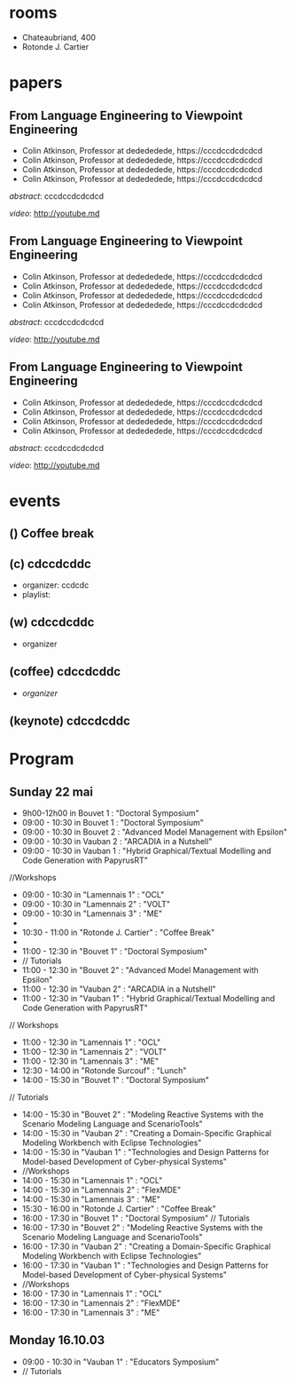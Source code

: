 # rooms
- Chateaubriand, 400
- Rotonde J. Cartier
# papers

## From Language Engineering to Viewpoint Engineering

- Colin Atkinson, Professor at dedededede, https://cccdccdcdcdcd
- Colin Atkinson, Professor at dedededede, https://cccdccdcdcdcd
- Colin Atkinson, Professor at dedededede, https://cccdccdcdcdcd
- Colin Atkinson, Professor at dedededede, https://cccdccdcdcdcd

*abstract*: 
cccdccdcdcdcd

*video*: http://youtube.md

## From Language Engineering to Viewpoint Engineering

- Colin Atkinson, Professor at dedededede, https://cccdccdcdcdcd
- Colin Atkinson, Professor at dedededede, https://cccdccdcdcdcd
- Colin Atkinson, Professor at dedededede, https://cccdccdcdcdcd
- Colin Atkinson, Professor at dedededede, https://cccdccdcdcdcd

*abstract*: 
cccdccdcdcdcd

*video*: http://youtube.md


## From Language Engineering to Viewpoint Engineering

- Colin Atkinson, Professor at dedededede, https://cccdccdcdcdcd
- Colin Atkinson, Professor at dedededede, https://cccdccdcdcdcd
- Colin Atkinson, Professor at dedededede, https://cccdccdcdcdcd
- Colin Atkinson, Professor at dedededede, https://cccdccdcdcdcd

*abstract*: 
cccdccdcdcdcd

*video*: http://youtube.md


# events

## () Coffee break


## (c) cdccdcddc
- organizer: ccdcdc
- playlist: 


## (w) cdccdcddc
- organizer

## (coffee) cdccdcddc
- *organizer*

## (keynote) cdccdcddc


# Program

## Sunday 22 mai

- 9h00-12h00 in  Bouvet 1 : "Doctoral Symposium" 
- 09:00 - 10:30 in Bouvet 1 : "Doctoral Symposium"
- 09:00 - 10:30 in Bouvet 2 : "Advanced Model Management with Epsilon"
- 09:00 - 10:30 in Vauban 2 : "ARCADIA in a Nutshell"
- 09:00 - 10:30 in Vauban 1 : "Hybrid Graphical/Textual Modelling and Code Generation with PapyrusRT"

//Workshops

- 09:00 - 10:30 in "Lamennais 1" : "OCL"
- 09:00 - 10:30 in "Lamennais 2" : "VOLT"
- 09:00 - 10:30 in "Lamennais 3" : "ME"
- 
- 10:30 - 11:00 in "Rotonde J. Cartier" : "Coffee Break"
- 
- 11:00 - 12:30 in "Bouvet 1" : "Doctoral Symposium"
- // Tutorials
- 11:00 - 12:30 in "Bouvet 2" : "Advanced Model Management with Epsilon"
- 11:00 - 12:30 in "Vauban 2" : "ARCADIA in a Nutshell"
- 11:00 - 12:30 in "Vauban 1" : "Hybrid Graphical/Textual Modelling and Code Generation with PapyrusRT"

// Workshops
- 11:00 - 12:30 in "Lamennais 1" : "OCL"
- 11:00 - 12:30 in "Lamennais 2" : "VOLT"
- 11:00 - 12:30 in "Lamennais 3" : "ME"
- 12:30 - 14:00 in "Rotonde Surcouf" : "Lunch"
- 14:00 - 15:30 in "Bouvet 1" : "Doctoral Symposium"

// Tutorials
- 14:00 - 15:30 in "Bouvet 2" : "Modeling Reactive Systems with the Scenario Modeling Language and ScenarioTools"
- 14:00 - 15:30 in "Vauban 2" : "Creating a Domain-Specific Graphical Modeling Workbench with Eclipse Technologies"
- 14:00 - 15:30 in "Vauban 1" : "Technologies and Design Patterns for Model-based Development of Cyber-physical Systems"
- //Workshops
- 14:00 - 15:30 in "Lamennais 1" : "OCL"
- 14:00 - 15:30 in "Lamennais 2" : "FlexMDE"
- 14:00 - 15:30 in "Lamennais 3" : "ME"
- 15:30 - 16:00 in "Rotonde J. Cartier" : "Coffee Break"
- 16:00 - 17:30 in "Bouvet 1" : "Doctoral Symposium"
 // Tutorials
- 16:00 - 17:30 in "Bouvet 2" : "Modeling Reactive Systems with the Scenario Modeling Language and ScenarioTools"
- 16:00 - 17:30 in "Vauban 2" : "Creating a Domain-Specific Graphical Modeling Workbench with Eclipse Technologies"
- 16:00 - 17:30 in "Vauban 1" : "Technologies and Design Patterns for Model-based Development of Cyber-physical Systems"
- //Workshops
- 16:00 - 17:30 in "Lamennais 1" : "OCL"
- 16:00 - 17:30 in "Lamennais 2" : "FlexMDE"
- 16:00 - 17:30 in "Lamennais 3" : "ME"

## Monday 16.10.03
- 09:00 - 10:30 in "Vauban 1" : "Educators Symposium"
- // Tutorials
